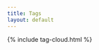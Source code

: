 ```yaml
---
title: Tags
layout: default
---
```


<!-- ## Tags ({{ site.tags | unique | size }}) -->
{% include tag-cloud.html %}

